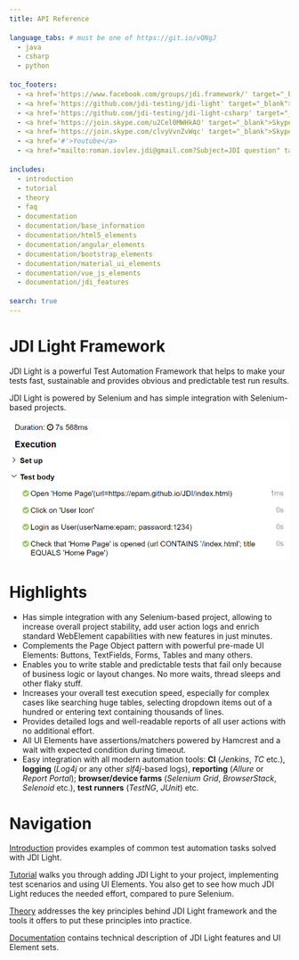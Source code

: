 ```yaml
---
title: API Reference

language_tabs: # must be one of https://git.io/vQNgJ
  - java
  - csharp
  - python
  
toc_footers:
  - <a href='https://www.facebook.com/groups/jdi.framework/' target="_blank">Facebook</a>
  - <a href='https://github.com/jdi-testing/jdi-light' target="_blank">Java Github</a>
  - <a href='https://github.com/jdi-testing/jdi-light-csharp' target="_blank">C# Github</a>
  - <a href='https://join.skype.com/u2Cel0MWHkAO' target="_blank">Skype EN</a>
  - <a href='https://join.skype.com/clvyVvnZvWqc' target="_blank">Skype RU</a>
  - <a href='#'>Youtube</a>
  - <a href="mailto:roman.iovlev.jdi@gmail.com?Subject=JDI question" target="_blank">Send Mail</a>

includes:
  - introduction
  - tutorial
  - theory
  - faq
  - documentation
  - documentation/base_information
  - documentation/html5_elements
  - documentation/angular_elements
  - documentation/bootstrap_elements
  - documentation/material_ui_elements
  - documentation/vue_js_elements
  - documentation/jdi_features

search: true
---
```


# JDI Light Framework
JDI Light is a powerful Test Automation Framework that helps to make your tests fast, sustainable and provides obvious and predictable test run results.

JDI Light is powered by Selenium and has simple integration with Selenium-based projects.

![Allure Log](images/intro/allure-report-log.png)

# Highlights
- Has simple integration with any Selenium-based project, allowing to increase overall project stability, add user action logs and enrich standard WebElement capabilities with new features in just minutes.
- Complements the Page Object pattern with powerful pre-made UI Elements: Buttons, TextFields, Forms, Tables and many others.
- Enables you to write stable and predictable tests that fail only because of business logic or layout changes. No more waits, thread sleeps and other flaky stuff.
- Increases your overall test execution speed, especially for complex cases like searching huge tables, selecting dropdown items out of a hundred or entering text containing thousands of lines.
- Provides detailed logs and well-readable reports of all user actions with no additional effort.
- All UI Elements have assertions/matchers powered by Hamcrest and a wait with expected condition during timeout.
- Easy integration with all modern automation tools: **CI** (*Jenkins*, *TC* etc.), **logging** (*Log4j* or any other *slf4j*-based logs), **reporting** (*Allure* or *Report Portal*); **browser/device farms** (*Selenium Grid*, *BrowserStack*, *Selenoid* etc.), **test runners** (*TestNG*, *JUnit*) etc.

# Navigation
[Introduction](https://jdi-docs.github.io/jdi-light/?java#introduction) provides examples of common test automation tasks solved with JDI Light.

[Tutorial](https://jdi-docs.github.io/jdi-light/?java#tutorial) walks you through adding JDI Light to your project, implementing test scenarios and using UI Elements. You also get to see how much JDI Light reduces the needed effort, compared to pure Selenium.

[Theory](https://jdi-docs.github.io/jdi-light/?java#theory) addresses the key principles behind JDI Light framework and the tools it offers to put these principles into practice.

[Documentation](https://jdi-docs.github.io/jdi-light/?java#documentation) contains technical description of JDI Light features and UI Element sets.
